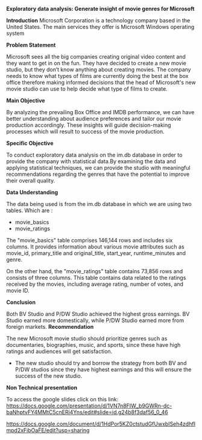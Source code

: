 **Exploratory data analysis: Generate insight of movie genres for Microsoft**

**Introduction**
Microsoft Corporation is a  technology company based in the United States.
The main services they offer is Microsoft Windows operating system 


**Problem Statement**

Microsoft sees all the big companies creating original video content and they want to get in on the fun. They have decided to create a new movie studio, but they don’t know anything about creating movies. The company needs to know what types of films are currently doing the best at the box office therefore  making informed decisions that the head of Microsoft's new movie studio can use to help decide what type of films to create.


**Main Objective**

By analyzing the prevailing Box Office and IMDB performance, we can have better understanding about audience preferences and tailor our movie production  accordingly. These insights will guide decision-making processes which will result to success of the movie production.

**Specific Objective**

To conduct exploratory data analysis on the im.db database in order to provide the company with statistical data.By examining the data and applying statistical techniques, we can provide the studio with meaningful recommendations regarding the genres that have the potential to improve their overall quality.

**Data Understanding**

The data being used is from the im.db database in which we are using two tables. Which are :

* movie_basics
* movie_ratings

The "movie_basics" table comprises 146,144 rows and includes six columns. It provides information about various movie attributes such as movie_id, primary_title and original_title, start_year, runtime_minutes and genre.

On the other hand, the "movie_ratings" table contains 73,856 rows and consists of three columns. This table contains data related to the ratings received by the movies, including average rating, number of votes, and movie ID.

**Conclusion**


Both BV Studio and P/DW Studio achieved the highest gross earnings. BV Studio earned more domestically, while P/DW Studio earned more from foreign markets.
**Recommendation**

The new Microsoft movie studio should prioritize genres such as documentaries, biographies, music, and sports, since these have  high ratings and audiences will get satisfaction.

* The new studio should try and borrow the strategy from both BV and P/DW studios since they have highest earnings and this will ensure the success of the new studio. 


**Non Technical presentation**

To access the google slides click on this link: https://docs.google.com/presentation/d/1VN7n8FIW_b9GWRn-dc-baNhptvFY4MMtC5cnERi4Yns/edit#slide=id.g24b8f3daf56_0_46

https://docs.google.com/document/d/1HdPor5KZ0ctstudGfUwxbISeh4zdhfImpd2xFibOaFE/edit?usp=sharing


